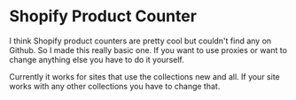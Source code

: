 # Shopify Product Counter
I think Shopify product counters are pretty cool but couldn't find any on Github.
So I made this really basic one. If you want to use proxies or want to change anything else you have to do it yourself.

Currently it works for sites that use the collections new and all.
If your site works with any other collections you have to change that. 
